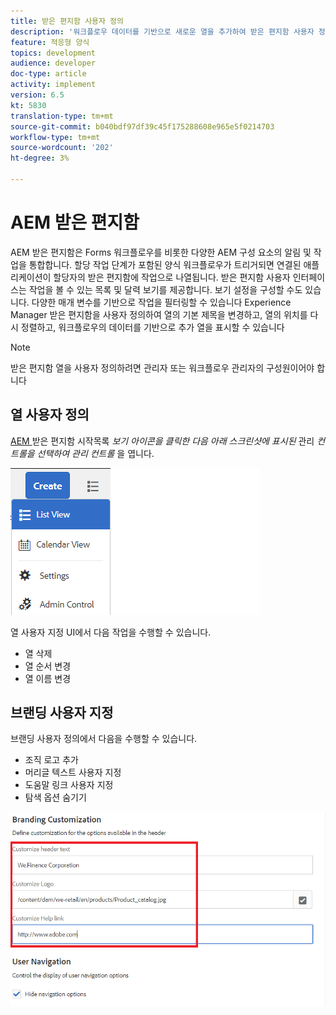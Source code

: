 ```yaml
---
title: 받은 편지함 사용자 정의
description: '워크플로우 데이터를 기반으로 새로운 열을 추가하여 받은 편지함 사용자 정의 '
feature: 적응형 양식
topics: development
audience: developer
doc-type: article
activity: implement
version: 6.5
kt: 5830
translation-type: tm+mt
source-git-commit: b040bdf97df39c45f175288608e965e5f0214703
workflow-type: tm+mt
source-wordcount: '202'
ht-degree: 3%

---
```


# AEM 받은 편지함

AEM 받은 편지함은 Forms 워크플로우를 비롯한 다양한 AEM 구성 요소의 알림 및 작업을 통합합니다. 할당 작업 단계가 포함된 양식 워크플로우가 트리거되면 연결된 애플리케이션이 할당자의 받은 편지함에 작업으로 나열됩니다.
받은 편지함 사용자 인터페이스는 작업을 볼 수 있는 목록 및 달력 보기를 제공합니다. 보기 설정을 구성할 수도 있습니다. 다양한 매개 변수를 기반으로 작업을 필터링할 수 있습니다
Experience Manager 받은 편지함을 사용자 정의하여 열의 기본 제목을 변경하고, 열의 위치를 다시 정렬하고, 워크플로우의 데이터를 기반으로 추가 열을 표시할 수 있습니다


>[!NOTE]
>
>받은 편지함 열을 사용자 정의하려면 관리자 또는 워크플로우 관리자의 구성원이어야 합니다

## 열 사용자 정의

[AEM ](http://localhost:4502/aem/inbox)
받은 편지함 시작목록  _보기 아이콘을 클릭한 다음 아래 스크린샷에 표시된_ 관리  _컨트롤을 선택하여 관리 컨트롤_ 을 엽니다.

![admin-control](assets/open-customization.png)

열 사용자 지정 UI에서 다음 작업을 수행할 수 있습니다.

* 열 삭제
* 열 순서 변경
* 열 이름 변경

## 브랜딩 사용자 지정

브랜딩 사용자 정의에서 다음을 수행할 수 있습니다.

* 조직 로고 추가
* 머리글 텍스트 사용자 지정
* 도움말 링크 사용자 지정
* 탐색 옵션 숨기기

![inbox-branding](assets/branding-customization.PNG)
